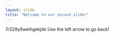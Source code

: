 ```yaml
---
layout: slide
title: "Welcome to our second slide!"
---
```

7r329y8weihgekjds
Use the left arrow to go back!
